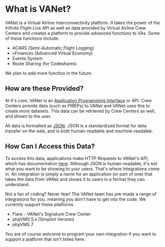 # What is VANet?

VANet is a Virtual Airline interconnectivity platform. It takes the power of the Infinite Flight Live API as well as data provided by Virtual Airline Crew Centers and creates a platform to provide advanced functions to VAs. Some of these functions include:

- ACARS (Semi-Automatic Flight Logging)
- vFinances (Advanced Virtual Economy)
- Events System
- Route Sharing (for Codeshares)

We plan to add more function in the future.

## How are these Provided?

At it's core, VANet is an [Application Programming Interface](https://www.mulesoft.com/resources/api/what-is-an-api) or API. Crew Centers provide data (such as PIREPs) to VANet and VANet uses this to create more datasets. This data can be retrieved by Crew Centers as well, and shown to the user.

All data is formatted as [JSON](https://www.w3schools.com/whatis/whatis_json.asp). JSON is a standardized format for data transfer on the web, and is both human-readable and machine-readable.

## How Can I Access this Data?

To access this data, applications make HTTP Requests to VANet's API, which has documentation [here](https://vanet.app/docs). Although JSON is human-readable, it's not what you want to be showing to your users. That's where Integrations come in. An integration is simply a name for an application (or part of one) that takes the data from VANet and shows it to users in a format they can understand.

Not a fan of coding? Never fear! The VANet team has pre-made a range of integrations for you, meaning you don't have to get into the code. We currently support these platforms.

- Flare - VANet's Signature Crew Center
- phpVMS 5.x (Simpilot Version)
- phpVMS 7

You are of course welcome to program your own integration if you want to support a platform that isn't listed here.